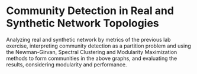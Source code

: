 # Community Detection in Real and Synthetic Network Topologies
Analyzing real and synthetic network by metrics of the previous lab exercise, interpreting community detection as a partition problem and using the Newman-Girvan, Spectral Clustering and Modularity Maximization methods to form communities in the above graphs, and evaluating the results, considering modularity and performance.
